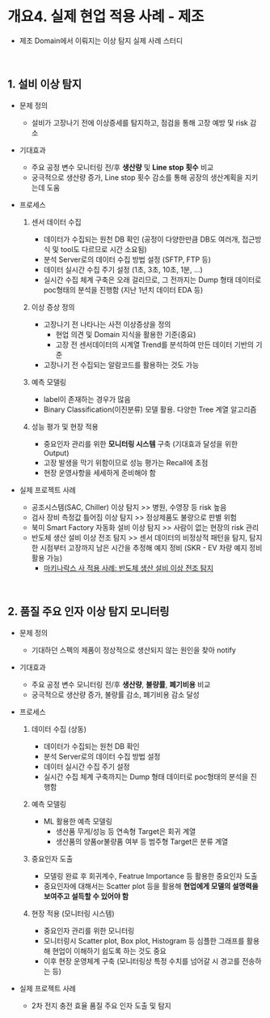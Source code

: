 # 개요4. 실제 현업 적용 사례 - 제조
- 제조 Domain에서 이뤄지는 이상 탐지 실제 사례 스터디

</br>

## 1. 설비 이상 탐지

- 문제 정의
  - 설비가 고장나기 전에 이상증세를 탐지하고, 점검을 통해 고장 예방 및 risk 감소

- 기대효과
  - 주요 공정 변수 모니터링 전/후 **생산량** 및 **Line stop 횟수** 비교
  - 궁극적으로 생산량 증가, Line stop 횟수 감소를 통해 공장의 생산계획을 지키는데 도움

- 프로세스

  1) 센서 데이터 수집
      </br>
      - 데이터가 수집되는 원천 DB 확인 (공정이 다양한만큼 DB도 여러개, 접근방식 및 tool도 다르므로 시간 소요됨)
      - 분석 Server로의 데이터 수집 방법 설정 (SFTP, FTP 등)
      - 데이터 실시간 수집 주기 설정 (1초, 3초, 10초, 1분, ...)
      - 실시간 수집 체계 구축은 오래 걸리므로, 그 전까지는 Dump 형태 데이터로 poc형태의 분석을 진행함 (지난 1년치 데이터 EDA 등)
  
  2) 이상 증상 정의
      </br>
      - 고장나기 전 나타나는 사전 이상증상을 정의
          - 현업 의견 및 Domain 지식을 활용한 기준(중요)
          - 고장 전 센서데이터의 시계열 Trend를 분석하여 만든 데이터 기반의 기준
      - 고장나기 전 수집되는 알람코드를 활용하는 것도 가능
  
  3) 예측 모델링
      </br>
      - label이 존재하는 경우가 많음
      - Binary Classification(이진분류) 모델 활용. 다양한 Tree 계열 알고리즘
 
  4) 성능 평가 및 현장 적용
      - 중요인자 관리를 위한 **모니터링 시스템** 구축 (기대효과 달성을 위한 Output)
      - 고장 발생을 막기 위함이므로 성능 평가는 Recall에 초점
      - 현장 운영사항을 세세하게 준비해야 함

- 실제 프로젝트 사례
  - 공조시스템(SAC, Chiller) 이상 탐지 >> 병원, 수영장 등 risk 높음
  - 검사 장비 측정값 틀어짐 이상 탐지 >> 정상제품도 불량으로 판별 위험
  - 북미 Smart Factory 자동화 설비 이상 탐지 >> 사람이 없는 현장의 risk 관리
  - 반도체 생산 설비 이상 전조 탐지 >> 센서 데이터의 비정상적 패턴을 탐지, 탐지한 시점부터 고장까지 남은 시간을 추정해 예지 정비 (SKR - EV 차량 예지 정비 활용 가능)   
    - [마키나락스 사 적용 사례: 반도체 생산 설비 이상 전조 탐지](https://www.makinarocks.ai/use-case/%EB%B0%98%EB%8F%84%EC%B2%B4-%EA%B3%B5%EC%A0%95-%EC%9E%A5%EB%B9%84%EC%9D%98-%EC%98%88%EC%A7%80-%EC%A0%95%EB%B9%84/)
  

 </br>
 
 ## 2. 품질 주요 인자 이상 탐지 모니터링
 
- 문제 정의
  - 기대하던 스펙의 제품이 정상적으로 생산되지 않는 원인을 찾아 notify

- 기대효과
  - 주요 공정 변수 모니터링 전/후 **생산량**, **불량률**, **폐기비용** 비교
  - 궁극적으로 생산량 증가, 불량률 감소, 폐기비용 감소 달성

- 프로세스

  1) 데이터 수집 (상동)
      </br>
      - 데이터가 수집되는 원천 DB 확인
      - 분석 Server로의 데이터 수집 방법 설정
      - 데이터 실시간 수집 주기 설정
      - 실시간 수집 체계 구축까지는 Dump 형태 데이터로 poc형태의 분석을 진행함
  
  2) 예측 모델링
      </br>
      - ML 활용한 예측 모델링
          - 생산품 무게/성능 등 연속형 Target은 회귀 계열
          - 생산품의 양품or불량품 여부 등 범주형 Target은 분류 계열
  
  3) 중요인자 도출
      </br>
      - 모델링 완료 후 회귀계수, Featrue Importance 등 활용한 중요인자 도출
      - 중요인자에 대해서는 Scatter plot 등을 활용해 **현업에게 모델의 설명력을 보여주고 설득할 수 있어야 함**
 
  4) 현장 적용 (모니터링 시스템)
      - 중요인자 관리를 위한 모니터링
      - 모니터링시 Scatter plot, Box plot, Histogram 등 심플한 그래프를 활용해 현업이 이해하기 쉽도록 하는 것도 중요
      - 이후 현장 운영체계 구축 (모니터링상 특정 수치를 넘어갈 시 경고를 전송하는 등)

- 실제 프로젝트 사례
  - 2차 전지 충전 효율 품질 주요 인자 도출 및 탐지


